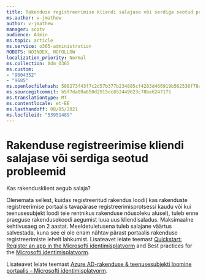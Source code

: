 ```yaml
---
title: Rakenduse registreerimise kliendi salajase või serdiga seotud probleemid
ms.author: v-jmathew
author: v-jmathew
manager: scotv
audience: Admin
ms.topic: article
ms.service: o365-administration
ROBOTS: NOINDEX, NOFOLLOW
localization_priority: Normal
ms.collection: Adm_O365
ms.custom:
- "9004352"
- "9685"
ms.openlocfilehash: 588273f43f7c2d57b377b234885cf4283d466919b562536f78a64356422f9f9f
ms.sourcegitcommit: b5f7da89a650d2915dc652449623c78be6247175
ms.translationtype: MT
ms.contentlocale: et-EE
ms.lasthandoff: 08/05/2021
ms.locfileid: "53951489"
---
```

# <a name="app-registration-client-secret-or-certificate-issues"></a>Rakenduse registreerimise kliendi salajase või serdiga seotud probleemid

Kas rakendusklient aegub salaja?

Olenemata sellest, kuidas registreeritud rakendus loodi( kas rakenduste registreerimise portaalis tavapärase registreerimisprotsessi kaudu või kui teenusesubjekt loodi teie rentnikus rakenduse nõusoleku alusel), tuleb enne praeguse rakendusekoodi aegumist luua uus kliendisaladus. Maksimaalne kehtivusaeg on 2 aastat. Meeldetuletusena tuleb salajane väärtus salvestada, kuna see ei ole enam nähtav pärast portaalis rakenduse registreerimiste lehelt lahkumist. Lisateavet leiate teemast [Quickstart: Register an app in the Microsofti identimisplatvorm](https://docs.microsoft.com/azure/active-directory/develop/quickstart-register-app) and Best practices for the [Microsofti identimisplatvorm](https://docs.microsoft.com/azure/active-directory/develop/identity-platform-integration-checklist#security).

Lisateavet leiate teemast [Azure AD-rakenduse & teenusesubjekti loomine portaalis – Microsofti identimisplatvorm](https://docs.microsoft.com/azure/active-directory/develop/howto-create-service-principal-portal).
